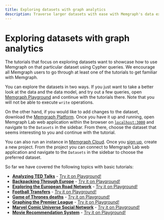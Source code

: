 ```yaml
---
title: Exploring datasets with graph analytics
description: Traverse larger datasets with ease with Memgraph's data exploration capabilities. Detailing tutorials and documentation, get started with your Memgraph exploration now.
---
```


# Exploring datasets with graph analytics

The tutorials that focus on exploring datasets want to showcase how to use
Memgraph on that particular dataset using Cypher queries. We encourage all
Memgraph users to go through at least one of the tutorials to get familiar with
Memgraph.

You can explore the datasets in two ways. If you just want to take a better look
at the data and the data model, and try out a few queries, open [Memgraph
Playground](https://playground.memgraph.com/sandboxes/) and continue with the
tutorials there. Note that you will not be able to execute `write` operations.

On the other hand, if you would like to add changes to the dataset, download the
[Memgraph Platform](https://memgraph.com/download#memgraph-platform). Once you
have it up and running, open Memgraph Lab web application within the browser on
[`localhost:3000`](http://localhost:3000) and navigate to the `Datasets` in the
sidebar. From there, choose the dataset that seems interesting to you and
continue with the tutorial. 

You can also run an instance in [Memgraph
Cloud](/getting-started/install-memgraph/memgraph-cloud/). Once you [sign
up](https://cloud.memgraph.com/), create a new project. From the project you can
connect to Memgraph Lab web application and navigate to the `Datasets` in the
sidebar to choose the preferred dataset.

So far we have covered the following topics with basic tutorials:

- **[Analyzing TED Talks](/querying/exploring-datasets/analyzing-ted-talks)** - [Try it on
  Playground!](https://playground.memgraph.com/sandbox/ted-talks)
- **[Backpacking Through Europe](/querying/exploring-datasets/backpacking-through-europe)** - [Try it on
  Playground!](https://playground.memgraph.com/sandbox/europe-backpacking)
- **[Exploring the European Road
  Network](/querying/exploring-datasets/exploring-the-european-road-network)** - [Try it on
  Playground!](https://playground.memgraph.com/sandbox/europe-roads)
- **[Football Transfers](/querying/exploring-datasets/football-transfers)** - [Try it on
  Playground!](https://playground.memgraph.com/sandbox/football-transfers)
- **[Game of Thrones deaths](/querying/exploring-datasets/got-deaths)** - [Try it on
  Playground!](https://playground.memgraph.com/sandbox/game-of-thrones-deaths)
- **[Graphing the Premier League](/querying/exploring-datasets/graphing-the-premier-league)** - [Try it on
  Playground!](https://playground.memgraph.com/sandbox/football-premier-league)
- **[Marvel Comic Universe Social Network](/querying/exploring-datasets/marvel-universe)** - [Try it on
  Playground!](https://playground.memgraph.com/sandbox/marvel-comics)
- **[Movie Recommendation System](/querying/exploring-datasets/movie-recommendation)** - [Try it on
  Playground!](https://playground.memgraph.com/sandbox/movielens)